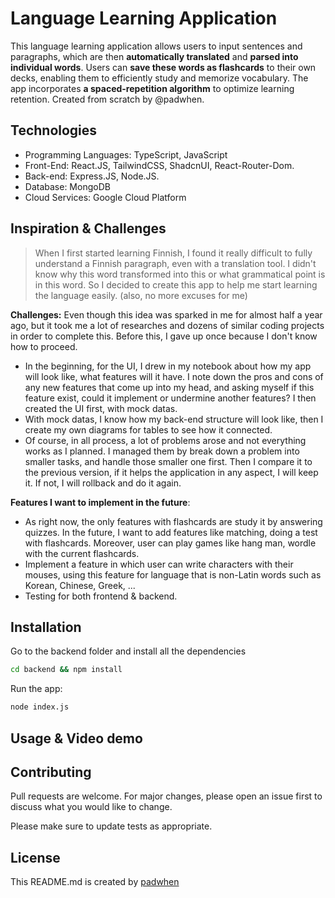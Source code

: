 # Language Learning Application

This language learning application allows users to input sentences and paragraphs, which are then **automatically translated** and **parsed into individual words**. Users can **save these words as flashcards** to their own decks, enabling them to efficiently study and memorize vocabulary. The app incorporates **a spaced-repetition algorithm** to optimize learning retention.
Created from scratch by @padwhen.

## Technologies
* Programming Languages: TypeScript, JavaScript
* Front-End: React.JS, TailwindCSS, ShadcnUI, React-Router-Dom.
* Back-end: Express.JS, Node.JS.
* Database: MongoDB
* Cloud Services: Google Cloud Platform

## Inspiration & Challenges  
> When I first started learning Finnish, I found it really difficult to fully understand a Finnish paragraph, even with a translation tool. I didn't know why this word transformed into this or what grammatical point is in this word. So I decided to create this app to help me start learning the language easily. (also, no more excuses for me)

**Challenges:** Even though this idea was sparked in me for almost half a year ago, but it took me a lot of researches and dozens of similar coding projects in order to complete this. Before this, I gave up once because I don't know how to proceed.
* In the beginning, for the UI, I drew in my notebook about how my app will look like, what features will it have. I note down the pros and cons of any new features that come up into my head, and asking myself if this feature exist, could it implement or undermine another features? I then created the UI first, with mock datas.
* With mock datas, I know how my back-end structure will look like, then I create my own diagrams for tables to see how it connected. 
* Of course, in all process, a lot of problems arose and not everything works as I planned. I managed them by break down a problem into smaller tasks, and handle those smaller one first. Then I compare it to the previous version, if it helps the application in any aspect, I will keep it. If not, I will rollback and do it again.

**Features I want to implement in the future**: 
* As right now, the only features with flashcards are study it by answering quizzes. In the future, I want to add features like matching, doing a test with flashcards. Moreover, user can play games like hang man, wordle with the current flashcards. 
* Implement a feature in which user can write characters with their mouses, using this feature for language that is non-Latin words such as Korean, Chinese, Greek, ...
* Testing for both frontend & backend.



## Installation

Go to the backend folder and install all the dependencies
```bash
cd backend && npm install
```
Run the app:
```bash
node index.js
```
## Usage & Video demo


## Contributing

Pull requests are welcome. For major changes, please open an issue first
to discuss what you would like to change.

Please make sure to update tests as appropriate.

## License

This README.md is created by [padwhen](https://github.com/padwhen)
